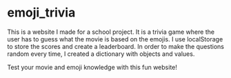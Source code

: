 # emoji_trivia

This is a website I made for a school project. It is a trivia game where the user has to guess what the movie is based on the emojis. 
I use localStorage to store the scores and create a leaderboard. In order to make the questions random every time, I created a dictionary with objects and values.

Test your movie and emoji knowledge with this fun website!
